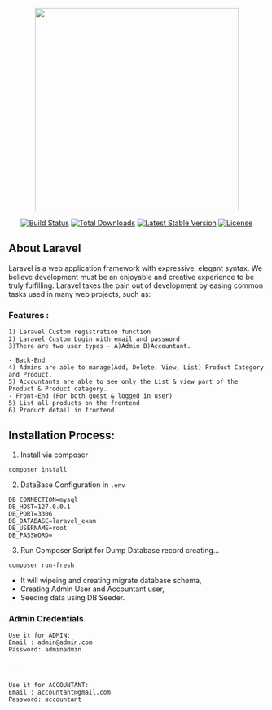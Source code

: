 <p align="center"><a href="https://laravel.com" target="_blank"><img src="https://raw.githubusercontent.com/laravel/art/master/logo-lockup/5%20SVG/2%20CMYK/1%20Full%20Color/laravel-logolockup-cmyk-red.svg" width="400"></a></p>

<p align="center">
<a href="https://travis-ci.org/laravel/framework"><img src="https://travis-ci.org/laravel/framework.svg" alt="Build Status"></a>
<a href="https://packagist.org/packages/laravel/framework"><img src="https://img.shields.io/packagist/dt/laravel/framework" alt="Total Downloads"></a>
<a href="https://packagist.org/packages/laravel/framework"><img src="https://img.shields.io/packagist/v/laravel/framework" alt="Latest Stable Version"></a>
<a href="https://packagist.org/packages/laravel/framework"><img src="https://img.shields.io/packagist/l/laravel/framework" alt="License"></a>
</p>

## About Laravel

Laravel is a web application framework with expressive, elegant syntax. We believe development must be an enjoyable and creative experience to be truly fulfilling. Laravel takes the pain out of development by easing common tasks used in many web projects, such as:


### Features : 
```
1) Laravel Custom registration function
2) Laravel Custom Login with email and password
3)There are two user types - A)Admin B)Accountant.

- Back-End
4) Admins are able to manage(Add, Delete, View, List) Product Category and Product.
5) Accountants are able to see only the List & view part of the Product & Product category.
- Front-End (For both guest & logged in user)
5) List all products on the frontend
6) Product detail in frontend
```

## Installation Process: 

1. Install via composer
```
composer install 
```

2. DataBase Configuration in `.env`
```
DB_CONNECTION=mysql
DB_HOST=127.0.0.1
DB_PORT=3306
DB_DATABASE=laravel_exam
DB_USERNAME=root
DB_PASSWORD=
```

3. Run Composer Script for Dump Database record creating...

```
composer run-fresh
```
- It will wipeing and creating migrate database schema,
- Creating Admin User and Accountant user,
- Seeding data using DB Seeder.


### Admin Credentials

```
Use it for ADMIN: 
Email : admin@admin.com
Password: adminadmin

--- 


Use it for ACCOUNTANT: 
Email : accountant@gmail.com
Password: accountant

```
